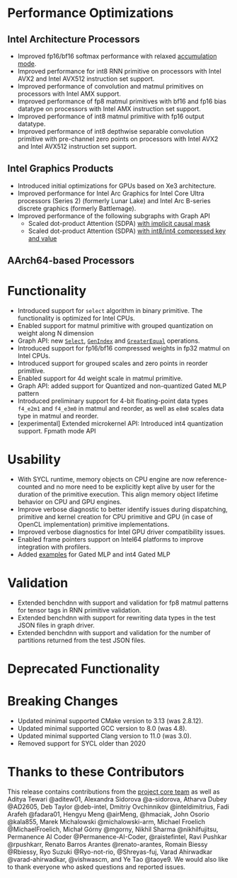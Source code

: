 # Performance Optimizations
## Intel Architecture Processors
  * Improved fp16/bf16 softmax performance with relaxed [accumulation mode](https://oneapi-src.github.io/oneDNN/dev_guide_attributes_accumulation_mode.html#doxid-dev-guide-attributes-accumulation-mode).
  * Improved performance for int8 RNN primitive on processors with Intel AVX2 and Intel AVX512 instruction set support.
  * Improved performance of convolution and matmul primitives on processors with Intel AMX support.
  * Improved performance of fp8 matmul primitives with bf16 and fp16 bias datatype on processors with Intel AMX instruction set support.
  * Improved performance of int8 matmul primitive with fp16 output datatype.
  * Improved performance of int8 depthwise separable convolution primitive with pre-channel zero points on processors with Intel AVX2 and Intel AVX512 instruction set support.

## Intel Graphics Products
  * Introduced initial optimizations for GPUs based on Xe3 architecture.
  * Improved performance for Intel Arc Graphics for Intel Core Ultra processors (Series 2) (formerly Lunar Lake) and Intel Arc B-series discrete graphics (formerly Battlemage).
  * Improved performance of the following subgraphs with Graph API
    * Scaled dot-product Attention (SDPA) [with implicit causal mask](https://oneapi-src.github.io/oneDNN/dev_guide_graph_sdpa.html#doxid-dev-guide-graph-sdpa)
    * Scaled dot-product Attention (SDPA) [with int8/int4 compressed key and value](https://oneapi-src.github.io/oneDNN/dev_guide_graph_sdpa_compressed_kv.html#doxid-dev-guide-graph-sdpa-compressed-kv)
## AArch64-based Processors

# Functionality
  * Introduced support for `select` algorithm in binary primitive. The functionality is optimized for Intel CPUs.
  * Enabled support for matmul primitive with grouped quantization on weight along N dimension
  * Graph API: new [`Select`](https://oneapi-src.github.io/oneDNN/dev_guide_op_select.html), [`GenIndex`](https://oneapi-src.github.io/oneDNN/dev_guide_op_genindex.html) and [`GreaterEqual`](https://oneapi-src.github.io/oneDNN/dev_guide_op_greaterequal.html) operations.
  * Introduced support for fp16/bf16 compressed weights in fp32 matmul on Intel CPUs.
  * Introduced support for grouped scales and zero points in reorder primitive.
  * Enabled support for 4d weight scale in matmul primitive.
  * Graph API: added support for Quantized and non-quantized Gated MLP pattern
  * Introduced preliminary support for 4-bit floating-point data types `f4_e2m1` and `f4_e3m0` in matmul and reorder, as well as `e8m0` scales data type in matmul and reorder.
  * [experimental] Extended microkernel API:
		Introduced int4 quantization support.
		Fpmath mode API
# Usability
  * With SYCL runtime, memory objects on CPU engine are now reference-counted and no more need to be explicitly kept alive by user for the duration of the primitive execution. This align memory object lifetime behavior on CPU and GPU engines.
  * Improve verbose diagnostic to better identify issues during dispatching, primitive and kernel creation for CPU primitive and GPU (in case of OpenCL implementation) primitive implementations.
  * Improved verbose diagnostics for Intel GPU driver compatibility issues.
  * Enabled frame pointers support on Intel64 platforms to improve integration with profilers.
  * Added [examples](https://github.com/oneapi-src/oneDNN/tree/main/examples/graph) for Gated MLP and int4 Gated MLP
# Validation
  * Extended benchdnn with support and validation for fp8 matmul patterns for tensor tags in RNN primitive validation.
  * Extended benchdnn with support for rewriting data types in the test JSON files in graph driver.
  * Extended benchdnn with support and validation for the number of partitions returned from the test JSON files.
# Deprecated Functionality

# Breaking Changes
  * Updated minimal supported CMake version to 3.13 (was 2.8.12).
  * Updated minimal supported GCC version to 8.0 (was 4.8).
  * Updated minimal supported Clang version to 11.0 (was 3.0).
  * Removed support for SYCL older than 2020
# Thanks to these Contributors

This release contains contributions from the [project core team] as well as Aditya Tewari @aditew01, Alexandra Sidorova @a-sidorova, Atharva Dubey @AD2605, Deb Taylor @deb-intel, Dmitriy Ovchinnikov @inteldimitrius, Fadi Arafeh @fadara01, Hengyu Meng @airMeng, @hmaciak, John Osorio @kala855, Marek Michalowski @michalowski-arm, Michael Froelich @MichaelFroelich, Michał Górny @mgorny, Nikhil Sharma @nikhilfujitsu, Permanence AI Coder @Permanence-AI-Coder, @raistefintel, Ravi Pushkar @rpushkarr, Renato Barros Arantes @renato-arantes, Romain Biessy @Rbiessy, Ryo Suzuki @Ryo-not-rio, @Shreyas-fuj, Varad Ahirwadkar @varad-ahirwadkar, @vishwascm, and Ye Tao @taoye9. We would also like to thank everyone who asked questions and reported issues.

[project core team]: https://github.com/oneapi-src/oneDNN/blob/rls-v3.7/MAINTAINERS.md
